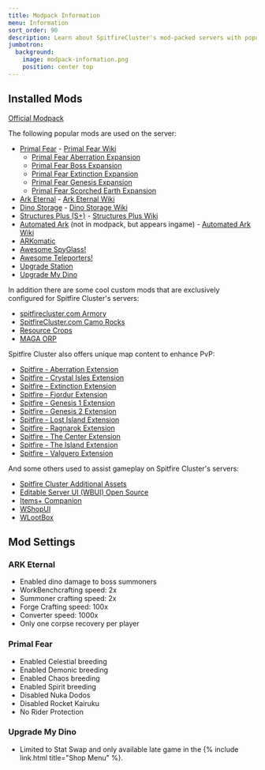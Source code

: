 ```yaml
---
title: Modpack Information
menu: Information
sort_order: 90
description: Learn about SpitfireCluster's mod-packed servers with popular additions and exclusive enhancements.
jumbotron:
  background:
    image: modpack-information.png
    position: center top
---
```


## Installed Mods

[Official Modpack](https://steamcommunity.com/sharedfiles/filedetails/?id=2935342943)

The following popular mods are used on the server:

- [Primal Fear](https://steamcommunity.com/sharedfiles/filedetails/?id=839162288) - [Primal Fear Wiki](https://primalfear.wiki.gg/wiki/Primal_Fear)
  - [Primal Fear Aberration Expansion](https://steamcommunity.com/sharedfiles/filedetails/?id=1315573129)
  - [Primal Fear Boss Expansion](https://steamcommunity.com/sharedfiles/filedetails/?id=899987403)
  - [Primal Fear Extinction Expansion](https://steamcommunity.com/sharedfiles/filedetails/?id=1681125667)
  - [Primal Fear Genesis Expansion](https://steamcommunity.com/sharedfiles/filedetails/?id=2200048898)
  - [Primal Fear Scorched Earth Expansion](https://steamcommunity.com/sharedfiles/filedetails/?id=902157012)
- [Ark Eternal](https://steamcommunity.com/sharedfiles/filedetails/?id=893735676) - [Ark Eternal Wiki](https://ark.wiki.gg/wiki/Mod:Ark_Eternal)
- [Dino Storage](https://steamcommunity.com/sharedfiles/filedetails/?id=1609138312) - [Dino Storage Wiki](https://ark.wiki.gg/wiki/Mod:Dino_Storage)
- [Structures Plus (S+)](https://steamcommunity.com/sharedfiles/filedetails/?id=731604991) - [Structures Plus Wiki](https://ark.wiki.gg/wiki/Mod:Structures_Plus)
- [Automated Ark](https://steamcommunity.com/sharedfiles/filedetails/?id=812655342) (not in modpack, but appears ingame) - [Automated Ark Wiki](https://steamcommunity.com/workshop/filedetails/discussion/812655342/)
- [ARKomatic](https://steamcommunity.com/sharedfiles/filedetails/?id=1231538641)
- [Awesome SpyGlass!](https://steamcommunity.com/sharedfiles/filedetails/?id=1404697612)
- [Awesome Teleporters!](https://steamcommunity.com/sharedfiles/filedetails/?id=889745138)
- [Upgrade Station](https://steamcommunity.com/sharedfiles/filedetails/?id=821530042)
- [Upgrade My Dino](https://steamcommunity.com/sharedfiles/filedetails/?id=1961542614)

In addition there are some cool custom mods that are exclusively configured for Spitfire Cluster's servers:
- [spitfirecluster.com Armory](https://steamcommunity.com/sharedfiles/filedetails/?id=2831126384)
- [SpitfireCluster.com Camo Rocks](https://steamcommunity.com/sharedfiles/filedetails/?id=2794515580)
- [Resource Crops](https://steamcommunity.com/sharedfiles/filedetails/?id=700624475)
- [MAGA ORP](https://steamcommunity.com/sharedfiles/filedetails/?id=2031840245)

Spitfire Cluster also offers unique map content to enhance PvP:
- [Spitfire - Aberration Extension](https://steamcommunity.com/sharedfiles/filedetails/?id=3030933655)
- [Spitfire - Crystal Isles Extension](https://steamcommunity.com/sharedfiles/filedetails/?id=2980608117)
- [Spitfire - Extinction Extension](https://steamcommunity.com/sharedfiles/filedetails/?id=2978555125)
- [Spitfire - Fjordur Extension](https://steamcommunity.com/sharedfiles/filedetails/?id=2999695839)
- [Spitfire - Genesis 1 Extension](https://steamcommunity.com/sharedfiles/filedetails/?id=3048456247)
- [Spitfire - Genesis 2 Extension](https://steamcommunity.com/sharedfiles/filedetails/?id=3048464342)
- [Spitfire - Lost Island Extension](https://steamcommunity.com/sharedfiles/filedetails/?id=2991205674)
- [Spitfire - Ragnarok Extension](https://steamcommunity.com/sharedfiles/filedetails/?id=2966828943)
- [Spitfire - The Center Extension](https://steamcommunity.com/sharedfiles/filedetails/?id=2970229252)
- [Spitfire - The Island Extension](https://steamcommunity.com/sharedfiles/filedetails/?id=2973923045)
- [Spitfire - Valguero Extension](https://steamcommunity.com/sharedfiles/filedetails/?id=2976221827)

And some others used to assist gameplay on Spitfire Cluster's servers:
- [Spitfire Cluster Additional Assets](https://steamcommunity.com/sharedfiles/filedetails/?id=2512577843)
- [Editable Server UI (WBUI) Open Source](https://steamcommunity.com/sharedfiles/filedetails/?id=924619115)
- [Items+ Companion](https://steamcommunity.com/sharedfiles/filedetails/?id=2564546455)
- [WShopUI](https://steamcommunity.com/sharedfiles/filedetails/?id=2183584447)
- [WLootBox](https://steamcommunity.com/sharedfiles/filedetails/?id=2397436604)

## Mod Settings

### ARK Eternal

- Enabled dino damage to boss summoners
- WorkBenchcrafting speed: 2x
- Summoner crafting speed: 2x
- Forge Crafting speed: 100x
- Converter speed: 1000x
- Only one corpse recovery per player

### Primal Fear

- Enabled Celestial breeding
- Enabled Demonic breeding
- Enabled Chaos breeding
- Enabled Spirit breeding
- Disabled Nuka Dodos
- Disabled Rocket Kairuku
- No Rider Protection

### Upgrade My Dino

- Limited to Stat Swap and only available late game in the {% include link.html title="Shop Menu" %}.
